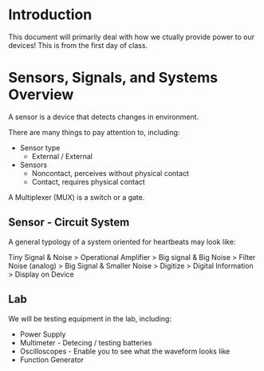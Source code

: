 # Introduction

This document will primarily deal with how we ctually provide power to our devices! This is from the first day of class.

# Sensors, Signals, and Systems Overview 

A sensor is a device that detects changes in environment.

There are many things to pay attention to, including:
* Sensor type
    * External / External
* Sensors
    * Noncontact, perceives without physical contact
    * Contact, requires physical contact

A Multiplexer (MUX) is a switch or a gate.

## Sensor - Circuit System

A general typology of a system oriented for heartbeats may look like:

Tiny Signal & Noise > Operational Amplifier > Big signal & Big Noise > Filter Noise (analog) > Big Signal & Smaller Noise > Digitize > Digital Information > Display on Device

## Lab

We will be testing equipment in the lab, including:

* Power Supply
* Multimeter - Detecing / testing batteries
* Oscilloscopes - Enable you to see what the waveform looks like
* Function Generator